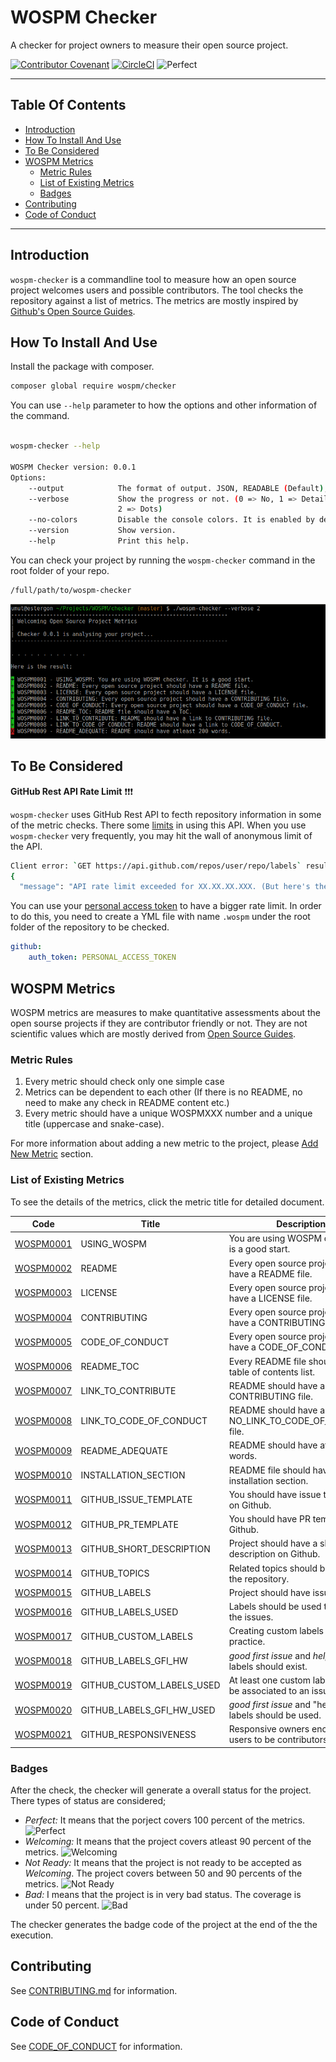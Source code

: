 # WOSPM Checker

A checker for project owners to measure their open source project.

[![Contributor Covenant](https://img.shields.io/badge/Contributor%20Covenant-v1.4%20adopted-ff69b4.svg)](CONTRIBUTING.md) [![CircleCI](https://circleci.com/gh/WOSPM/checker.svg?style=svg)](https://circleci.com/gh/WOSPM/checker) ![Perfect](https://img.shields.io/badge/WOSPM-Perfect-blue)

---

<!-- START doctoc generated TOC please keep comment here to allow auto update -->
<!-- DON'T EDIT THIS SECTION, INSTEAD RE-RUN doctoc TO UPDATE -->
## Table Of Contents

- [Introduction](#introduction)
- [How To Install And Use](#how-to-install-and-use)
- [To Be Considered](#to-be-considered)
- [WOSPM Metrics](#wospm-metrics)
  - [Metric Rules](#metric-rules)
  - [List of Existing Metrics](#list-of-existing-metrics)
  - [Badges](#badges)
- [Contributing](#contributing)
- [Code of Conduct](#code-of-conduct)

<!-- END doctoc generated TOC please keep comment here to allow auto update -->

---

## Introduction

`wospm-checker` is a commandline tool to measure how an open source project welcomes users and possible contributors. The tool checks the repository against a list of metrics. The metrics are mostly inspired by [Github's Open Source Guides](https://opensource.guide/).

## How To Install And Use

Install the package with composer.

```bash
composer global require wospm/checker

```

You can use `--help` parameter to how the options and other information of the command.

```bash

wospm-checker --help

WOSPM Checker version: 0.0.1
Options:
    --output            The format of output. JSON, READABLE (Default), NO, HTML.
    --verbose           Show the progress or not. (0 => No, 1 => Detailed,
                        2 => Dots)
    --no-colors         Disable the console colors. It is enabled by default.
    --version           Show version.
    --help              Print this help.


```

You can check your project by running the `wospm-checker` command in the root folder of your repo.

```bash
/full/path/to/wospm-checker
```

![alt text](./assets/screenshot-1.png)

## To Be Considered

**GitHub Rest API Rate Limit** :exclamation::exclamation::exclamation:

`wospm-checker` uses GitHub Rest API to fecth repository information in some of the metric checks. There some [limits](https://developer.github.com/v3/#rate-limiting) in using this API. When you use `wospm-checker` very frequently, you may hit the wall of anonymous limit of the API. 

```bash
Client error: `GET https://api.github.com/repos/user/repo/labels` resulted in a `403 Forbidden` response:
{
  "message": "API rate limit exceeded for XX.XX.XX.XXX. (But here's the good news: Authenticated requests get a higher (truncated...)
```

You can use your [personal access token](https://github.com/settings/tokens) to have a bigger rate limit. In order to do this, you need to create a YML file with name `.wospm` under the root folder of the repository to be checked.

```yml
github:
    auth_token: PERSONAL_ACCESS_TOKEN

```

## WOSPM Metrics

WOSPM metrics are measures to make quantitative assessments about the open sourse projects if they are contributor friendly or not. They are not scientific values which are mostly derived from [Open Source Guides](https://opensource.guide/).

### Metric Rules

1. Every metric should check only one simple case
2. Metrics can be dependent to each other (If there is no README, no need to make any check in README content etc.)
3. Every metric should have a unique WOSPMXXX number and a unique title (uppercase and snake-case).

For more information about adding a new metric to the project, please [Add New Metric](./CONTRIBUTING.md#add-new-metric) section.

### List of Existing Metrics

To see the details of the metrics, click the metric title for detailed document.

| Code        | Title           | Description     |
| ------------- |-------------|-------------|
| [WOSPM0001](./mdocs/WOSPM0001.md)      | USING_WOSPM | You are using WOSPM checker. It is a good start. |
| [WOSPM0002](./mdocs/WOSPM0002.md)      | README | Every open source project should have a README file. |
| [WOSPM0003](./mdocs/WOSPM0003.md)      | LICENSE | Every open source project should have a LICENSE file. |
| [WOSPM0004](./mdocs/WOSPM0004.md)      | CONTRIBUTING | Every open source project should have a CONTRIBUTING file. |
| [WOSPM0005](./mdocs/WOSPM0005.md)      | CODE_OF_CONDUCT | Every open source project should have a CODE_OF_CONDUCT file. |
| [WOSPM0006](./mdocs/WOSPM0006.md)      | README_TOC | Every README file should have table of contents list. |
| [WOSPM0007](./mdocs/WOSPM0007.md)      | LINK_TO_CONTRIBUTE | README should have a link to CONTRIBUTING file. |
| [WOSPM0008](./mdocs/WOSPM0008.md)      | LINK_TO_CODE_OF_CONDUCT | README should have a link to NO_LINK_TO_CODE_OF_CONDUCT file. |
| [WOSPM0009](./mdocs/WOSPM0009.md)      | README_ADEQUATE | README should have atleast 200 words. |
| [WOSPM0010](./mdocs/WOSPM0010.md)      | INSTALLATION_SECTION | README file should have an installation section. |
| [WOSPM0011](./mdocs/WOSPM0011.md)      | GITHUB_ISSUE_TEMPLATE | You should have issue templates on Github. |
| [WOSPM0012](./mdocs/WOSPM0012.md)      | GITHUB_PR_TEMPLATE | You should have PR template on Github. |
| [WOSPM0013](./mdocs/WOSPM0013.md)      | GITHUB_SHORT_DESCRIPTION | Project should have a short description on Github. |
| [WOSPM0014](./mdocs/WOSPM0014.md)      | GITHUB_TOPICS | Related topics should be added to the repository. |
| [WOSPM0015](./mdocs/WOSPM0015.md)      | GITHUB_LABELS | Project should have issue labels. |
| [WOSPM0016](./mdocs/WOSPM0016.md)      | GITHUB_LABELS_USED | Labels should be used to highlight the issues. |
| [WOSPM0017](./mdocs/WOSPM0017.md)      | GITHUB_CUSTOM_LABELS | Creating custom labels is a good practice. |
| [WOSPM0018](./mdocs/WOSPM0018.md)      | GITHUB_LABELS_GFI_HW | _good first issue_ and _help wanted_ labels should exist. |
| [WOSPM0019](./mdocs/WOSPM0019.md)      | GITHUB_CUSTOM_LABELS_USED | At least one custom label should be associated to an issue. |
| [WOSPM0020](./mdocs/WOSPM0020.md)      | GITHUB_LABELS_GFI_HW_USED | _good first issue_ and "help wanted" labels should be used. |
| [WOSPM0021](./mdocs/WOSPM0021.md)      | GITHUB_RESPONSIVENESS | Responsive owners encourage users to be contributors. |

### Badges

After the check, the checker will generate a overall status for the project. There types of status are considered;

- *Perfect:* It means that the porject covers 100 percent of the metrics. ![Perfect](https://img.shields.io/badge/WOSPM-Perfect-blue)
- *Welcoming:* It means that the project covers atleast 90 percent of the metrics. ![Welcoming](https://img.shields.io/badge/WOSPM-Welcoming-green)
- *Not Ready:* It means that the project is not ready to be accepted as *Welcoming*. The project covers between 50 and 90 percents of the metrics. ![Not Ready](https://img.shields.io/badge/WOSPM-Not--Ready-orange)
- *Bad:* I means that the project is in very bad status. The coverage is under 50 percent. ![Bad](https://img.shields.io/badge/WOSPM-Bad-red)

The checker generates the badge code of the project at the end of the the execution.

## Contributing

See [CONTRIBUTING.md](CONTRIBUTING.md) for information.

## Code of Conduct

See [CODE_OF_CONDUCT](CODE_OF_CONDUCT) for information.
